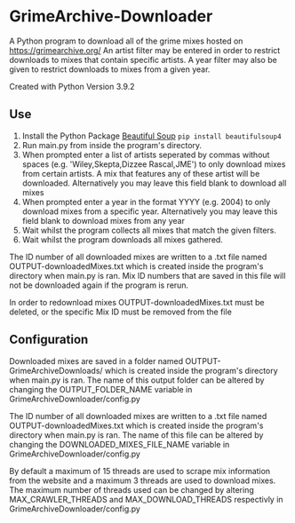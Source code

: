 # GrimeArchive-Downloader

A Python program to download all of the grime mixes hosted on https://grimearchive.org/
An artist filter may be entered in order to restrict downloads to mixes that contain specific artists.
A year filter may also be given to restrict downloads to mixes from a given year.

Created with Python Version 3.9.2

## Use

1. Install the Python Package [Beautiful Soup](https://www.crummy.com/software/BeautifulSoup/bs4/doc/) `pip install beautifulsoup4`
2. Run main.py from inside the program's directory.
3. When prompted enter a list of artists seperated by commas without spaces (e.g. 'Wiley,Skepta,Dizzee Rascal,JME') to only download mixes from certain artists. A mix that features any of these artist will be downloaded. Alternatively you may leave this field blank to download all mixes
4. When prompted enter a year in the format YYYY (e.g. 2004) to only download mixes from a specific year. Alternatively you may leave this field blank to download mixes from any year
5. Wait whilst the program collects all mixes that match the given filters.
6. Wait whilst the program downloads all mixes gathered.

The ID number of all downloaded mixes are written to a .txt file named OUTPUT-downloadedMixes.txt which is created inside the program's directory when main.py is ran.
Mix ID numbers that are saved in this file will not be downloaded again if the program is rerun.

In order to redownload mixes OUTPUT-downloadedMixes.txt must be deleted, or the specific Mix ID must be removed from the file

## Configuration

Downloaded mixes are saved in a folder named OUTPUT-GrimeArchiveDownloads/ which is created inside the program's directory when main.py is ran.
The name of this output folder can be altered by changing the OUTPUT_FOLDER_NAME variable in GrimeArchiveDownloader/config.py

The ID number of all downloaded mixes are written to a .txt file named OUTPUT-downloadedMixes.txt which is created inside the program's directory when main.py is ran.
The name of this file can be altered by changing the DOWNLOADED_MIXES_FILE_NAME variable in GrimeArchiveDownloader/config.py

By default a maximum of 15 threads are used to scrape mix information from the website and a maximum 3 threads are used to download mixes.
The maximum number of threads used can be changed by altering MAX_CRAWLER_THREADS and MAX_DOWNLOAD_THREADS respectivly in GrimeArchiveDownloader/config.py
